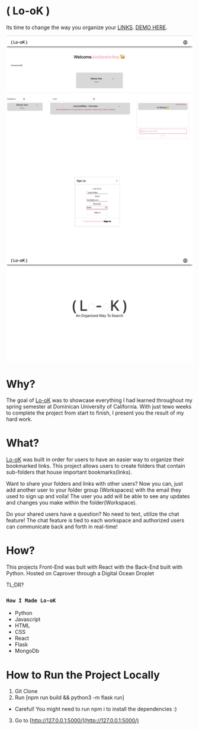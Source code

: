 # ( Lo-oK )
Its time to change the way you organize your [LINKS](http://look-workspace.dev.justjoshriley.com/#/).
[DEMO HERE](https://drive.google.com/file/d/1Ljz6cZclCRw-4XozHdnxkU0LuefkTqz6/view).


![Look Home Page](LookHomepage.png)
![Look SignUp Modal](LookSignUpModal.png)
![Look Landing Page](LookLanding.png)

# Why?
The goal of [Lo-oK](http://look-workspace.dev.justjoshriley.com/#/) was to showcase everything I had learned throughout my spring semester at Dominican University of California. With just tewo weeks to complete the project from start to finish, I present you the result of my hard work.


# What?
[Lo-oK](http://look-workspace.dev.justjoshriley.com/#/) was built in order for users to have an easier way to organize their bookmarked links. This project allows users to create folders that contain sub-folders that house important bookmarks(links).

Want to share your folders and links with other users?
Now you can, just add another user to your folder group (Workspaces) with the email they used to sign up and voila! The user you add will be able to see any updates and changes you make within the folder(Workspace).

Do your shared users have a question? 
No need to text, utilize the chat feature! The chat feature is tied to each workspace and authorized users can communicate back and forth in real-time!

# How?
This projects Front-End was bult with React with the Back-End built with Python.
Hosted on Caprover through a Digital Ocean Droplet

TL;DR?
### `How I Made Lo-oK`
* Python
* Javascript
* HTML
* CSS
* React
* Flask
* MongoDb


# How to Run the Project Locally

1. Git Clone
2. Run [npm run build && python3 -m flask run]
* Careful! You might need to run npm i to install the dependencies :)
3. Go to [http://127.0.0.1:5000/](http://127.0.0.1:5000/)